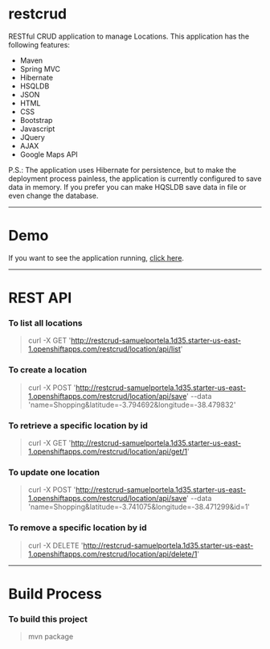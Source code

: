 # restcrud

RESTful CRUD application to manage Locations. This application has the following features:
- Maven
- Spring MVC
- Hibernate
- HSQLDB
- JSON
- HTML
- CSS
- Bootstrap
- Javascript
- JQuery
- AJAX
- Google Maps API

P.S.: The application uses Hibernate for persistence, but to make the deployment process painless, the application is currently configured to save data in memory. If you prefer you can make HQSLDB save data in file or even change the database.

---
# Demo

If you want to see the application running, [click here](http://restcrud-samuelportela.1d35.starter-us-east-1.openshiftapps.com/restcrud/).


---
# REST API

### To list all locations
> curl -X GET 'http://restcrud-samuelportela.1d35.starter-us-east-1.openshiftapps.com/restcrud/location/api/list'

### To create a location
> curl -X POST 'http://restcrud-samuelportela.1d35.starter-us-east-1.openshiftapps.com/restcrud/location/api/save' --data 'name=Shopping&latitude=-3.794692&longitude=-38.479832'

### To retrieve a specific location by id
> curl -X GET 'http://restcrud-samuelportela.1d35.starter-us-east-1.openshiftapps.com/restcrud/location/api/get/1'

### To update one location
> curl -X POST 'http://restcrud-samuelportela.1d35.starter-us-east-1.openshiftapps.com/restcrud/location/api/save' --data 'name=Shopping&latitude=-3.741075&longitude=-38.471299&id=1'

### To remove a specific location by id
> curl -X DELETE 'http://restcrud-samuelportela.1d35.starter-us-east-1.openshiftapps.com/restcrud/location/api/delete/1'


---
# Build Process

### To build this project
> mvn package
